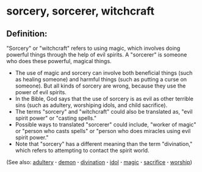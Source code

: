 # sorcery, sorcerer, witchcraft #

## Definition: ##

"Sorcery" or "witchcraft" refers to using magic, which involves doing powerful things through the help of evil spirits. A "sorcerer" is someone who does these powerful, magical things.

* The use of magic and sorcery can involve both beneficial things (such as healing someone) and harmful things (such as putting a curse on someone). But all kinds of sorcery are wrong, because they use the power of evil spirits.
* In the Bible, God says that the use of sorcery is as evil as other terrible sins (such as adultery, worshiping idols, and child sacrifice).
* The terms "sorcery" and "witchcraft" could also be translated as, "evil spirit power" or "casting spells."
* Possible ways to translated "sorcerer" could include, "worker of magic" or "person who casts spells" or "person who does miracles using evil spirit power."
* Note that "sorcery" has a different meaning than the term "divination," which refers to attempting to contact the spirit world. 

(See also: [adultery](../kt/adultery.md) **·** [demon](../kt/demon.md) **·** [divination](../other/divination.md) **·** [idol](../other/idol.md) **·** [magic](../other/magic.md) **·** [sacrifice](../other/sacrifice.md) **·** [worship](../kt/worship.md))

